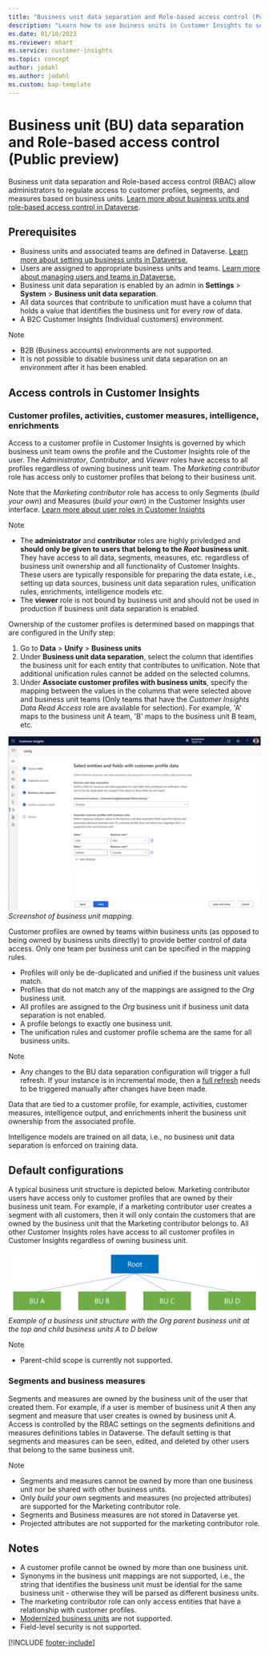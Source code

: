 ```yaml
---
title: "Business unit data separation and Role-based access control (Public preview)"
description: "Learn how to use buiness units in Customer Insights to separate data."
ms.date: 01/10/2023
ms.reviewer: mhart
ms.service: customer-insights
ms.topic: concept
author: jodahl
ms.author: jodahl
ms.custom: bap-template
---
```


# Business unit (BU) data separation and Role-based access control (Public preview)
Business unit data separation and Role-based access control (RBAC) allow administrators to regulate access to customer profiles, segments, and measures based on business units. [Learn more about business units and role-based access control in Dataverse](https://learn.microsoft.com/en-us/power-platform/admin/wp-security-cds).

## Prerequisites
* Business units and associated teams are defined in Dataverse. [Learn more about setting up business units in Dataverse.](https://learn.microsoft.com/en-us/power-platform/admin/create-edit-business-units) 
* Users are assigned to appropriate business units and teams. [Learn more about managing users and teams in Dataverse.](https://learn.microsoft.com/en-us/power-platform/admin/users-settings)
* Business unit data separation is enabled by an admin in **Settings** > **System** > **Business unit data separation**. 
* All data sources that contribute to unification must have a column that holds a value that identifies the business unit for every row of data. 
* A B2C Customer Insights (Individual customers) environment.

> [!NOTE]
   > * B2B (Business accounts) environments are not supported.
   > * It is not possible to disable business unit data separation on an environment after it has been enabled. 

## Access controls in Customer Insights

### Customer profiles, activities, customer measures, intelligence, enrichments
Access to a customer profile in Customer Insights is governed by which business unit team owns the profile and the Customer Insights role of the user. The *Administrator*, *Contributor*, and *Viewer* roles have access to all profiles regardless of owning business unit team. The *Marketing contributor* role has access only to customer profiles that belong to their business unit.

Note that the *Marketing contributor* role has access to only Segments (*build your own*) and Measures (*build your own*) in the Customer Insights user interface. [Learn more about user roles in Customer Insights](https://learn.microsoft.com/en-us/dynamics365/customer-insights/permissions)

> [!NOTE]
   > * The **administrator** and **contributor** roles are highly privledged and **should only be given to users that belong to the *Root* business unit**. They have access to all data, segments, measures, etc. regardless of business unit ownership and all functionality of Customer Insights. These users are typically responsible for preparing the data estate, i.e., setting up data sources, business unit data separation rules, unification rules, enrichments, intelligence models etc.
   > * The **viewer** role is not bound by business unit and should not be used in production if business unit data separation is enabled.

Ownership of the customer profiles is determined based on mappings that are configured in the Unify step:

1. Go to **Data** > **Unify** > **Business units**
2. Under **Business unit data separation**, select the column that identifies the business unit for each entity that contributes to unification. Note that additional unification rules cannot be added on the selected columns.
3. Under **Associate customer profiles with business units**, specify the mapping between the values in the columns that were selected above and business unit teams (Only teams that have the *Customer Insights Data Read Access* role are available for selection). For example, 'A' maps to the business unit A team, 'B' maps to the business unit B team, etc. 

![Screenshot of business unit mappings](media/BU_mappings.png)
*Screenshot of business unit mapping.*

Customer profiles are owned by teams within business units (as opposed to being owned by business units directly) to provide better control of data access. Only one team per business unit can be specified in the mapping rules. 

* Profiles will only be de-duplicated and unified if the business unit values match. 
* Profiles that do not match any of the mappings are assigned to the *Org* business unit.
* All profiles are assigned to the *Org* business unit if business unit data separation is not enabled.
* A profile belongs to exactly one business unit.
* The unification rules and customer profile schema are the same for all business units.

 > [!NOTE]
   > * Any changes to the BU data separation configuration will trigger a full refresh. If your instance is in incremental mode, then a [full refresh](https://learn.microsoft.com/en-us/dynamics365/customer-insights/incremental-refresh-data-sources#run-a-one-time-full-refresh-for-azure-data-lake-data-sources) needs to be triggered manually after changes have been made.
   
Data that are tied to a customer profile, for example, activities, customer measures, intelligence output, and enrichments inherit the business unit ownership from the associated profile. 

Intelligence models are trained on all data, i.e., no business unit data separation is enforced on training data. 

## Default configurations
A typical business unit structure is depicted below. Marketing contributor users have access only to customer profiles that are owned by their business unit team. For example, if a marketing contributor user creates a segment with all customers, then it will only contain the customers that are owned by the business unit that the Marketing contributor belongs to. All other Customer Insights roles have access to all customer profiles in Customer Insights regardless of owning business unit.


![Example of a business unit structure with the Org parent business unit at the top and child business units A to D below](media/BU_structure_example_Root.png)
*Example of a business unit structure with the Org parent business unit at the top and child business units A to D below*

> [!NOTE]
   > * Parent-child scope is currently not supported.
   
### Segments and business measures
Segments and measures are owned by the business unit of the user that created them. For example, if a user is member of business unit *A* then any segment and measure that user creates is owned by business unit *A*. Access is controlled by the RBAC settings on the segments definitions and measures definitions tables in Dataverse. The default setting is that segments and measures can be seen, edited, and deleted by other users that belong to the same business unit.

> [!NOTE]
   > * Segments and measures cannot be owned by more than one business unit nor be shared with other business units.
   > * Only *build your own* segments and measures (no projected attributes) are supported for the Marketing contributor role.
   > * Segments and Business measures are not stored in Dataverse yet.
   > * Projected attributes are not supported for the marketing contributor role.

## Notes

* A customer profile cannot be owned by more than one business unit. 
* Synonyms in the business unit mappings are not supported, i.e., the string that identifies the business unit must be idential for the same business unit - otherwise they will be parsed as different business units.
* The marketing contributor role can only access entities that have a relationship with customer profiles.
* [Modernized business units](https://learn.microsoft.com/en-us/power-platform/admin/wp-security-cds#matrix-data-access-structure-modernized-business-units) are not supported.
* Field-level security is not supported.

[!INCLUDE [footer-include](includes/footer-banner.md)]
